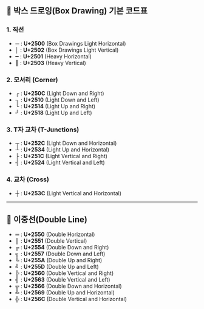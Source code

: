 ## 📌 박스 드로잉(Box Drawing) 기본 코드표

### 1. 직선

- ─ : **U+2500** (Box Drawings Light Horizontal)
- │ : **U+2502** (Box Drawings Light Vertical)
- ━ : **U+2501** (Heavy Horizontal)
- ┃ : **U+2503** (Heavy Vertical)
### 2. 모서리 (Corner)

- ┌ : **U+250C** (Light Down and Right)
- ┐ : **U+2510** (Light Down and Left)
- └ : **U+2514** (Light Up and Right)
- ┘ : **U+2518** (Light Up and Left)

### 3. T자 교차 (T-Junctions)

- ┬ : **U+252C** (Light Down and Horizontal)
- ┴ : **U+2534** (Light Up and Horizontal)
- ├ : **U+251C** (Light Vertical and Right)
- ┤ : **U+2524** (Light Vertical and Left)

### 4. 교차 (Cross)

- ┼ : **U+253C** (Light Vertical and Horizontal)

---

## 📌 이중선(Double Line)

- ═ : **U+2550** (Double Horizontal)
- ║ : **U+2551** (Double Vertical)
- ╔ : **U+2554** (Double Down and Right)
- ╗ : **U+2557** (Double Down and Left)
- ╚ : **U+255A** (Double Up and Right)
- ╝ : **U+255D** (Double Up and Left)
- ╠ : **U+2560** (Double Vertical and Right)
- ╣ : **U+2563** (Double Vertical and Left)
- ╦ : **U+2566** (Double Down and Horizontal)
- ╩ : **U+2569** (Double Up and Horizontal)
- ╬ : **U+256C** (Double Vertical and Horizontal)